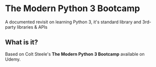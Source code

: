 # The Modern Python 3 Bootcamp
A documented revisit on learning Python 3, it's standard library and 3rd-party libraries & APIs

## What is it?
Based on Colt Steele's <b>The Modern Python 3 Bootcamp</b> available on Udemy.
